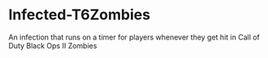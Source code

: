 # Infected-T6Zombies
An infection that runs on a timer for players whenever they get hit in Call of Duty Black Ops II Zombies

